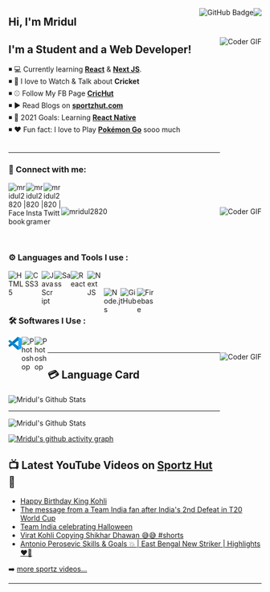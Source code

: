 [<img align="right" src="https://visitor-badge.glitch.me/badge?page_id=mridul2820.mridul2820" />][myprofile]
[<img align="right" src="https://img.shields.io/github/followers/mridul2820?label=Followers&style=social" alt="GitHub Badge" />][githubfollowers]

## Hi, I'm Mridul

[<img align="right" src="https://mridul2820.github.io/github-assets/assets/gif/coding.gif" alt="Coder GIF" height="280">][myprofile]

## I'm a Student and a Web Developer!


◾ 💻 Currently learning **[React][react]** & **[Next JS][nextjs]**.
<br/>
◾ 🏏 I love to Watch & Talk about **Cricket**
<br/>
◾ ⚾  Follow My FB Page **[CricHut][CricHut]**
<br/>
◾ ▶  Read Blogs on <a href="https://www.sportzhut.com/" rel="follow">**sportzhut.com**</a>
<br/>
◾ 🥅 2021 Goals: Learning **[React Native][reactnative]**
<br/>
◾ ❤ Fun fact: I love to Play **[Pokémon Go](https://pokemongolive.com/)** sooo much
<br/>
<br/>

---

### 🧧 Connect with me:

[<img align="left" alt="mridul2820 | Facebook" width="35px" src="https://mridul2820.github.io/github-assets/assets/social/facebook.svg" />][facebook]
[<img align="left" alt="mridul2820 | Instagram" width="35px" src="https://mridul2820.github.io/github-assets/assets/social/instagram.svg" />][instagram]
[<img align="left" alt="mridul2820 | Twitter" width="35px" src="https://mridul2820.github.io/github-assets/assets/social/twitter.svg" />][twitter]

<br/>
<br />

[<img align="right" src="https://mridul2820.github.io/github-assets/assets/gif/comp.gif" alt="Coder GIF" height="280">][myprofile]

[<img align="left" alt="mridul2820" width="250px" src="https://mridul2820.github.io/github-assets/assets/social/BMC.svg" />][buymeacoffee]

<br/>
<br/>
<br/>
<br/>

### ⚙ Languages and Tools I use :

[<img align="left" alt="HTML5" width="33px" src="https://mridul2820.github.io/github-assets/assets/tech/html-5.svg" />][myprofile]
[<img align="left" alt="CSS3" width="33px" src="https://mridul2820.github.io/github-assets/assets/tech/css.svg" />][myprofile]
[<img align="left" alt="JavaScript" width="25px" src="https://mridul2820.github.io/github-assets/assets/tech/js.png" />][myprofile]
[<img align="left" alt="Sass" width="33px" src="https://mridul2820.github.io/github-assets/assets/tech/sass.svg" />][myprofile]
[<img align="left" alt="React" width="33px" src="https://mridul2820.github.io/github-assets/assets/tech/react.svg" />][myprofile]
[<img align="left" alt="Next JS" width="33px" src="https://mridul2820.github.io/github-assets/assets/tech/next-js.svg" />][myprofile]
<br/>
<br/>
[<img align="left" alt="Node.js" width="33px" src="https://mridul2820.github.io/github-assets/assets/tech/node-js.png" />][myprofile]
[<img align="left" alt="GitHub" width="33px" src="https://mridul2820.github.io/github-assets/assets/tech/github.svg" />][myprofile]
[<img align="left" alt="Firebase" width="40px" src="https://mridul2820.github.io/github-assets/assets/tech/firebase.png" />][myprofile]

<br/>

### 🛠 Softwares I Use : 

<a href="https://code.visualstudio.com/"><img align="left" alt="Visual Studio Code" width="26px" src="https://raw.githubusercontent.com/github/explore/80688e429a7d4ef2fca1e82350fe8e3517d3494d/topics/visual-studio-code/visual-studio-code.png" /> </a>
<a href="https://www.photoshop.com/en" target="_blank"> <img align="left" alt="Photoshop" width="26px" src="https://upload.wikimedia.org/wikipedia/commons/thumb/a/af/Adobe_Photoshop_CC_icon.svg/1200px-Adobe_Photoshop_CC_icon.svg.png"/> </a>
<a href="https://www.adobe.com/in/products/photoshop-lightroom.html" target="_blank"> <img align="left" alt="Photoshop" width="26px" src="https://upload.wikimedia.org/wikipedia/commons/thumb/4/40/Adobe_Premiere_Pro_CC_icon.svg/1200px-Adobe_Premiere_Pro_CC_icon.svg.png"/> </a>

<br />

[<img align="right" src="https://mridul2820.github.io/github-assets/assets/gif/responsive.gif" alt="Coder GIF" height="280">][myprofile]

---

## 💳 Language Card
<img align="center" alt="Mridul's Github Stats" src="https://mridul-github-readme-stats.vercel.app/api/top-langs/?username=mridul2820&&layout=compact" />

---

<img align="center" alt="Mridul's Github Stats" src="https://mridul-github-readme-stats.vercel.app/api?username=Mridul2820&theme=highcontrast&show_icons=true&count_private=true" />


[![Mridul's github activity graph](https://mridul2820.herokuapp.com/graph?username=mridul2820&custom_title=Mridul%27s%20Contribution%20Graph)](https://mridul2820.herokuapp.com/graph?username=mridul2820)


## 📺 Latest YouTube Videos on [Sportz Hut][sportzhut] 🏏
<!-- YOUTUBE:START -->
- [Happy Birthday King Kohli](https://www.youtube.com/watch?v=aqPJ2EYdmYY)
- [The message from a Team India fan after India&#39;s 2nd Defeat in T20 World Cup](https://www.youtube.com/watch?v=dlViGGyZ0kg)
- [Team India celebrating Halloween](https://www.youtube.com/watch?v=yOGWELExiW0)
- [Virat Kohli Copying Shikhar Dhawan 😅😅 #shorts](https://www.youtube.com/watch?v=wEg7XYUGCvw)
- [Antonio Perosevic Skills &amp; Goals 💥 | East Bengal New Striker | Highlights ❤️💛](https://www.youtube.com/watch?v=Z8jy4tWoPXQ)
<!-- YOUTUBE:END -->
➡️ [more sportz videos...][sportzhut]

---

[myprofile]: https://github.com/Mridul2820
[githubfollowers]: https://github.com/mridul2820?tab=followers
[buymeacoffee]: https://www.buymeacoffee.com/Mriduls
[CricHut]: https://www.facebook.com/crichutcricket/
[sportzhut]: https://www.sportzhut.com/
[facebook]: https://www.facebook.com/mridul.panda.754/
[instagram]: https://www.instagram.com/i_mridul
[twitter]: https://twitter.com/i_mridul
[hattsoff]: https://www.hattsoffstore.com/

[react]: https://reactjs.org/
[nextjs]: https://nextjs.org/
[reactnative]: https://reactnative.dev/

